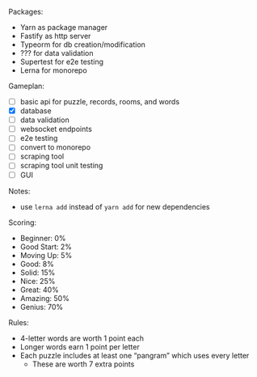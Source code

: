 Packages:
- Yarn as package manager
- Fastify as http server
- Typeorm for db creation/modification
- ??? for data validation
- Supertest for e2e testing
- Lerna for monorepo

Gameplan:
- [ ] basic api for puzzle, records, rooms, and words
- [x] database
- [ ] data validation
- [ ] websocket endpoints
- [ ] e2e testing
- [ ] convert to monorepo
- [ ] scraping tool
- [ ] scraping tool unit testing
- [ ] GUI

Notes:
- use `lerna add` instead of `yarn add` for new dependencies

Scoring:
- Beginner: 0%
- Good Start: 2%
- Moving Up: 5%
- Good: 8%
- Solid: 15%
- Nice: 25%
- Great: 40%
- Amazing: 50%
- Genius: 70%

Rules:
- 4-letter words are worth 1 point each
- Longer words earn 1 point per letter
- Each puzzle includes at least one “pangram” which uses every letter
  - These are worth 7 extra points
